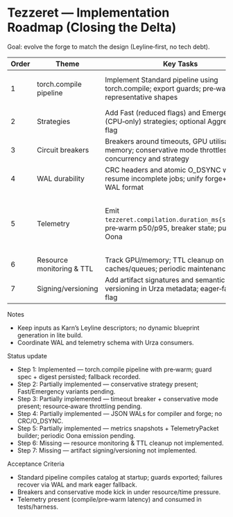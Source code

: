 # Tezzeret — Implementation Roadmap (Closing the Delta)

Goal: evolve the forge to match the design (Leyline‑first, no tech debt).

| Order | Theme | Key Tasks | Outcome |
| --- | --- | --- | --- |
| 1 | torch.compile pipeline | Implement Standard pipeline using torch.compile; export guards; pre‑warm representative shapes | ✅ Real compilation artefacts + guards, no runtime compile in Kasmina |
| 2 | Strategies | Add Fast (reduced flags) and Emergency (CPU‑only) strategies; optional Aggressive flag | Flexible performance envelope |
| 3 | Circuit breakers | Breakers around timeouts, GPU utilisation, memory; conservative mode throttles concurrency and strategy | Safe degradation and recovery |
| 4 | WAL durability | CRC headers and atomic O_DSYNC writes; resume incomplete jobs; unify forge+compiler WAL format | Robust crash recovery |
| 5 | Telemetry | Emit `tezzeret.compilation.duration_ms{strategy}`, pre‑warm p50/p95, breaker state; publish via Oona | Partially complete — per‑job metrics captured and `KernelCatalogUpdate` published in pipeline; streaming telemetry pending |
| 6 | Resource monitoring & TTL | Track GPU/memory; TTL cleanup on caches/queues; periodic maintenance | Bounded resource usage |
| 7 | Signing/versioning | Add artifact signatures and semantic versioning in Urza metadata; eager‑fallback flag | Integrity and traceability |

Notes
- Keep inputs as Karn’s Leyline descriptors; no dynamic blueprint generation in lite build.
- Coordinate WAL and telemetry schema with Urza consumers.

Status update
- Step 1: Implemented — torch.compile pipeline with pre‑warm; guard spec + digest persisted; fallback recorded.
- Step 2: Partially implemented — conservative strategy present; Fast/Emergency variants pending.
- Step 3: Partially implemented — timeout breaker + conservative mode present; resource‑aware throttling pending.
- Step 4: Partially implemented — JSON WALs for compiler and forge; no CRC/O_DSYNC.
- Step 5: Partially implemented — metrics snapshots + TelemetryPacket builder; periodic Oona emission pending.
- Step 6: Missing — resource monitoring & TTL cleanup not implemented.
- Step 7: Missing — artifact signing/versioning not implemented.

Acceptance Criteria
- Standard pipeline compiles catalog at startup; guards exported; failures recover via WAL and mark eager fallback.
- Breakers and conservative mode kick in under resource/time pressure.
- Telemetry present (compile/pre‑warm latency) and consumed in tests/harness.
